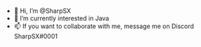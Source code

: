 - 👋 Hi, I’m @SharpSX
- 👀 I’m currently interested in Java
- 📫 If you want to collaborate with me, message me on Discord SharpSX#0001

<!---
SharpSX/SharpSX is a ✨ special ✨ repository because its `README.md` (this file) appears on your GitHub profile.
You can click the Preview link to take a look at your changes.
--->
